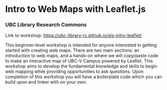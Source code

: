 # Intro to Web Maps with Leaflet.js
### UBC Library Research Commons

Link to workshop: https://ubc-library-rc.github.io/gis-intro-leaflet/

This beginner-level workshop is intended for anyone interested in getting started with creating web maps. There are two main sections: an introduction to web maps, and a hands-on where we will copy/paste code to make an interactive map of UBC-V Campus powered by Leaflet. This workshop aims to develop the fundamental knowledge and skills to begin web mapping while providing opportunities to ask questions. Upon completion of this workshop you will have a boilerplate code which you can build upon and tinker with on your own.